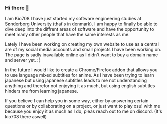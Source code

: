 ### Hi there 👋
I am Kio708
I have just started my software engineering studies at Sønderborg University (that's in denmark).
I am happy to finally be able to dive deep into the diffrent areas of software and have the opportunity to meet many other people that have the same interests as me.

Lately I have been working on creating my own website to use as a central are of my social media accounts and small projects I have been working on.
The page is sadly inavailable online as I didn't want to buy a domain name and server yet. :(

In the future I would like to create a Chrome/Firefox addon that allows you to use language mixed subtitles for anime.
As I have been trying to learn japanese but using japanese subtitles leads to me not understanding anything and therefor not enjoying it as much, but using english subtitles hinders me from learning japanese.

If you believe I can help you in some way, either by answering certain questions or by collaborating on a project, or just want to play osu! with me because you enjoy it as much as I do, pleas reach out to me on discord. (It's kio708 there aswell)
